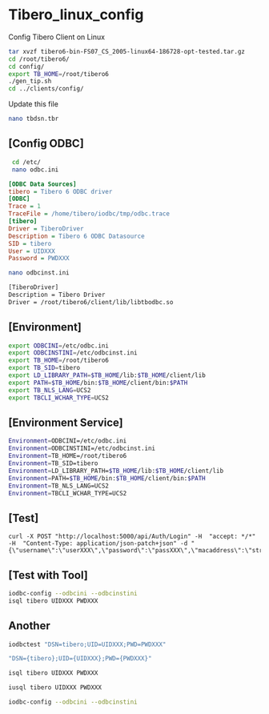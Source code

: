 # Tibero_linux_config
Config Tibero Client on Linux
```bash
tar xvzf tibero6-bin-FS07_CS_2005-linux64-186728-opt-tested.tar.gz 
cd /root/tibero6/
cd config/
export TB_HOME=/root/tibero6
./gen_tip.sh 
cd ../clients/config/
```
	
Update this file
```bash
nano tbdsn.tbr
```

## [Config ODBC] 
```bash
 cd /etc/
 nano odbc.ini
```

 ```ini
 [ODBC Data Sources]
tibero = Tibero 6 ODBC driver
[ODBC]
Trace = 1
TraceFile = /home/tibero/iodbc/tmp/odbc.trace
[tibero]
Driver = TiberoDriver
Description = Tibero 6 ODBC Datasource
SID = tibero
User = UIDXXX
Password = PWDXXX
```
  
```bash
nano odbcinst.ini 
```
  
```txt
[TiberoDriver]
Description = Tibero Driver
Driver = /root/tibero6/client/lib/libtbodbc.so
```
## [Environment]
```bash
export ODBCINI=/etc/odbc.ini
export ODBCINSTINI=/etc/odbcinst.ini
export TB_HOME=/root/tibero6
export TB_SID=tibero
export LD_LIBRARY_PATH=$TB_HOME/lib:$TB_HOME/client/lib
export PATH=$TB_HOME/bin:$TB_HOME/client/bin:$PATH
export TB_NLS_LANG=UCS2
export TBCLI_WCHAR_TYPE=UCS2
```


## [Environment Service]
```bash
Environment=ODBCINI=/etc/odbc.ini
Environment=ODBCINSTINI=/etc/odbcinst.ini
Environment=TB_HOME=/root/tibero6
Environment=TB_SID=tibero
Environment=LD_LIBRARY_PATH=$TB_HOME/lib:$TB_HOME/client/lib
Environment=PATH=$TB_HOME/bin:$TB_HOME/client/bin:$PATH
Environment=TB_NLS_LANG=UCS2
Environment=TBCLI_WCHAR_TYPE=UCS2
```
## [Test]
```curl
curl -X POST "http://localhost:5000/api/Auth/Login" -H  "accept: */*" -H  "Content-Type: application/json-patch+json" -d "{\"username\":\"userXXX\",\"password\":\"passXXX\",\"macaddress\":\"string\"}"
```




## [Test with Tool]
```bash
iodbc-config --odbcini --odbcinstini
isql tibero UIDXXX PWDXXX
```
## Another
```bash
iodbctest "DSN=tibero;UID=UIDXXX;PWD=PWDXXX"

"DSN={tibero};UID={UIDXXX};PWD={PWDXXX}"

isql tibero UIDXXX PWDXXX

iusql tibero UIDXXX PWDXXX

iodbc-config --odbcini --odbcinstini
```

